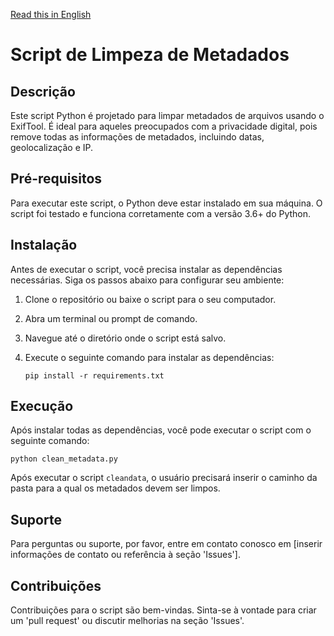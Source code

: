 [Read this in English](README.md)

# Script de Limpeza de Metadados

## Descrição
Este script Python é projetado para limpar metadados de arquivos usando o ExifTool. É ideal para aqueles preocupados com a privacidade digital, pois remove todas as informações de metadados, incluindo datas, geolocalização e IP.

## Pré-requisitos
Para executar este script, o Python deve estar instalado em sua máquina. O script foi testado e funciona corretamente com a versão 3.6+ do Python.

## Instalação
Antes de executar o script, você precisa instalar as dependências necessárias. Siga os passos abaixo para configurar seu ambiente:

1. Clone o repositório ou baixe o script para o seu computador.
2. Abra um terminal ou prompt de comando.
3. Navegue até o diretório onde o script está salvo.
4. Execute o seguinte comando para instalar as dependências:

   ```
   pip install -r requirements.txt
   ```

## Execução
Após instalar todas as dependências, você pode executar o script com o seguinte comando:

   ```
   python clean_metadata.py
   ```

Após executar o script `cleandata`, o usuário precisará inserir o caminho da pasta para a qual os metadados devem ser limpos.

## Suporte
Para perguntas ou suporte, por favor, entre em contato conosco em [inserir informações de contato ou referência à seção 'Issues'].

## Contribuições
Contribuições para o script são bem-vindas. Sinta-se à vontade para criar um 'pull request' ou discutir melhorias na seção 'Issues'.
